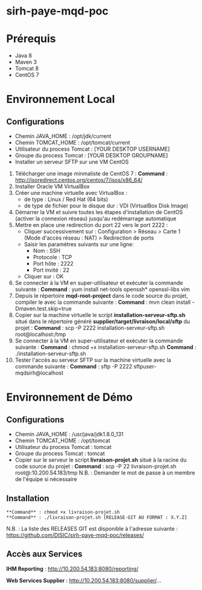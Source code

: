 # sirh-paye-mqd-poc

Prérequis
=====================

* Java 8
* Maven 3
* Tomcat 8
* CentOS 7

Environnement Local
=====================

Configurations
--------------------

* Chemin JAVA_HOME : /opt/jdk/current
* Chemin TOMCAT_HOME : /opt/tomcat/current
* Utilisateur du process Tomcat : [YOUR DESKTOP USERNAME]
* Groupe du process Tomcat : [YOUR DESKTOP GROUPNAME]
* Installer un serveur SFTP sur une VM CentOS 
1. Télécharger une image minmaliste de CentOS 7 :
	**Command** : http://isoredirect.centos.org/centos/7/isos/x86_64/
2. Installer Oracle VM VirtualBox
3. Créer une machine virtuelle avec VirtualBox :
	* de type : Linux / Red Hat (64 bits)
	* de type de fichier pour le disque dur : VDI (VirtualBox Disk Image)
4. Démarrer la VM et suivre toutes les étapes d'installation de CentOS (activer la connexion réseau) jusqu'au redémarrage automatique
5. Mettre en place une redirection du port 22 vers le port 2222 :
	* Cliquer successivement sur : Configuration > Réseau > Carte 1 (Mode d'accès réseau : NAT) > Redirection de ports
	* Saisir les paramètres suivants sur une ligne: 
		* Nom : SSH
		* Protocole : TCP
		* Port hôte : 2222
		* Port invité : 22
	* Cliquer sur : OK
6. Se connecter à la VM en super-utilisateur et exécuter la commande suivante :
	**Command** : yum install net-tools openssh* openssl-libs vim
7. Depuis le répertoire **mqd-root-project** dans le code source du projet, compiler le avec la commande suivante :
	**Command** : mvn clean install -Dmaven.test.skip=true
8. Copier sur la machine virtuelle le script **installation-serveur-sftp.sh** situé dans le répertoire généré **supplier/target/livraison/local/sftp** du projet :
	**Command** : scp -P 2222 installation-serveur-sftp.sh root@localhost:/tmp
9. Se connecter à la VM en super-utilisateur et exécuter la commande suivante :
	**Command** : chmod +x installation-serveur-sftp.sh 
	**Command** : ./installation-serveur-sftp.sh
10. Tester l'accès au serveur SFTP sur la machine virtuelle avec la commande suivante :
	**Command** : sftp -P 2222 sftpuser-mqdsirh@localhost

Environnement de Démo
=====================

Configurations
--------------------

* Chemin JAVA_HOME : /usr/java/jdk1.8.0_131
* Chemin TOMCAT_HOME : /opt/tomcat
* Utilisateur du process Tomcat : tomcat
* Groupe du process Tomcat : tomcat
* Copier sur le serveur le script **livraison-projet.sh** situé à la racine du code source du projet :
	**Command** : scp -P 22 livraison-projet.sh root@:10.200.54.183/tmp
N.B. : Demander le mot de passe à un membre de l'équipe si nécessaire

Installation
--------------------

	**Command** : chmod +x livraison-projet.sh
	**Command** : ./livraison-projet.sh [RELEASE-GIT AU FORMAT : X.Y.Z]

N.B. : La liste des RELEASES GIT est disponible à l'adresse suivante :<br/>
https://github.com/DISIC/sirh-paye-mqd-poc/releases/

Accès aux Services
--------------------

**IHM Reporting** : http://10.200.54.183:8080/reporting/

**Web Services Supplier** : http://10.200.54.183:8080/supplier/...
